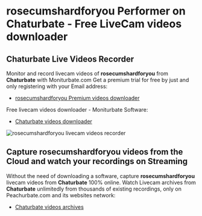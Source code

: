 # rosecumshardforyou Performer on Chaturbate - Free LiveCam videos downloader

## Chaturbate Live Videos Recorder

Monitor and record livecam videos of **rosecumshardforyou** from **Chaturbate** with Moniturbate.com
Get a premium trial for free by just and only registering with your Email address:
* [rosecumshardforyou Premium videos downloader](https://moniturbate.com/request-demo-licence-key.html)

Free livecam videos downloader - Moniturbate Software:
* [Chaturbate videos downloader](https://moniturbate.com/moniturbate-download-software.html)

![rosecumshardforyou livecam videos recorder](https://peachurnet.com/templates/moniturbate-software.png)


## Capture rosecumshardforyou videos from the Cloud and watch your recordings on Streaming

Without the need of downloading a software, capture **rosecumshardforyou** livecam videos from **Chaturbate** 100% online.
Watch Livecam archives from **Chaturbate** unlimitedly from thousands of existing recordings, only on Peachurbate.com and its websites network:
* [Chaturbate videos archives](https://peachurnet.com/)